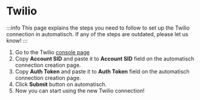 # Twilio

:::info
This page explains the steps you need to follow to set up the Twilio connection in automatisch. If any of the steps are outdated, please let us know!
:::

1. Go to the Twilio [console page](https://console.twilio.com)
2. Copy **Account SID** and paste it to **Account SID** field on the
   automatisch connection creation page.
3. Copy **Auth Token** and paste it to **Auth Token** field on the
   automatisch connection creation page.
4. Click **Submit** button on automatisch.
5. Now you can start using the new Twilio connection!
